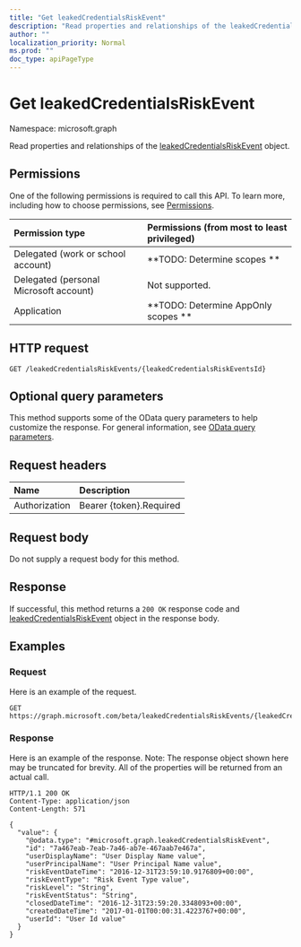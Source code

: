 ```yaml
---
title: "Get leakedCredentialsRiskEvent"
description: "Read properties and relationships of the leakedCredentialsRiskEvent object."
author: ""
localization_priority: Normal
ms.prod: ""
doc_type: apiPageType
---
```


# Get leakedCredentialsRiskEvent

Namespace: microsoft.graph

Read properties and relationships of the [leakedCredentialsRiskEvent](../resources/leakedcredentialsriskevent.md) object.

## Permissions
One of the following permissions is required to call this API. To learn more, including how to choose permissions, see [Permissions](/concepts/permissions-reference.md).

|Permission type|Permissions (from most to least privileged)|
|:---|:---|
|Delegated (work or school account)|**TODO: Determine scopes **|
|Delegated (personal Microsoft account)|Not supported.|
|Application|**TODO: Determine AppOnly scopes **|

## HTTP request
<!-- {
  "blockType": "ignored"
}
-->
``` http
GET /leakedCredentialsRiskEvents/{leakedCredentialsRiskEventsId}
```

## Optional query parameters
This method supports some of the OData query parameters to help customize the response. For general information, see [OData query parameters](/graph/query-parameters).

## Request headers
|Name|Description|
|:---|:---|
|Authorization|Bearer {token}.Required|

## Request body
Do not supply a request body for this method.

## Response
If successful, this method returns a `200 OK` response code and [leakedCredentialsRiskEvent](../resources/leakedcredentialsriskevent.md) object in the response body.

## Examples

### Request
Here is an example of the request.
<!-- {
  "blockType": "request",
  "name": "get_leakedcredentialsriskevent"
}
-->
``` http
GET https://graph.microsoft.com/beta/leakedCredentialsRiskEvents/{leakedCredentialsRiskEventsId}
```

### Response
Here is an example of the response. Note: The response object shown here may be truncated for brevity. All of the properties will be returned from an actual call.
<!-- {
  "blockType": "response",
  "truncated": true,
  "@odata.type": "microsoft.graph.leakedCredentialsRiskEvent"
}
-->
``` http
HTTP/1.1 200 OK
Content-Type: application/json
Content-Length: 571

{
  "value": {
    "@odata.type": "#microsoft.graph.leakedCredentialsRiskEvent",
    "id": "7a467eab-7eab-7a46-ab7e-467aab7e467a",
    "userDisplayName": "User Display Name value",
    "userPrincipalName": "User Principal Name value",
    "riskEventDateTime": "2016-12-31T23:59:10.9176809+00:00",
    "riskEventType": "Risk Event Type value",
    "riskLevel": "String",
    "riskEventStatus": "String",
    "closedDateTime": "2016-12-31T23:59:20.3348093+00:00",
    "createdDateTime": "2017-01-01T00:00:31.4223767+00:00",
    "userId": "User Id value"
  }
}
```

